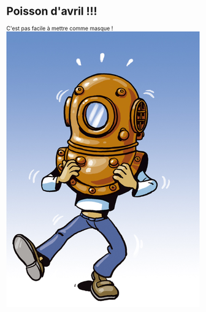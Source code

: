 # Poisson d'avril !!!

C'est pas facile à mettre comme masque !
<img src="scaphandre.jpg" class="img-responsive" alt=""> </div>
